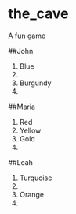 # the_cave
A fun game

##John
1. Blue
2.
3. Burgundy
4.

##Maria
1. Red
2. Yellow
3. Gold
4.

##Leah
1. Turquoise
2.
3. Orange
4.

